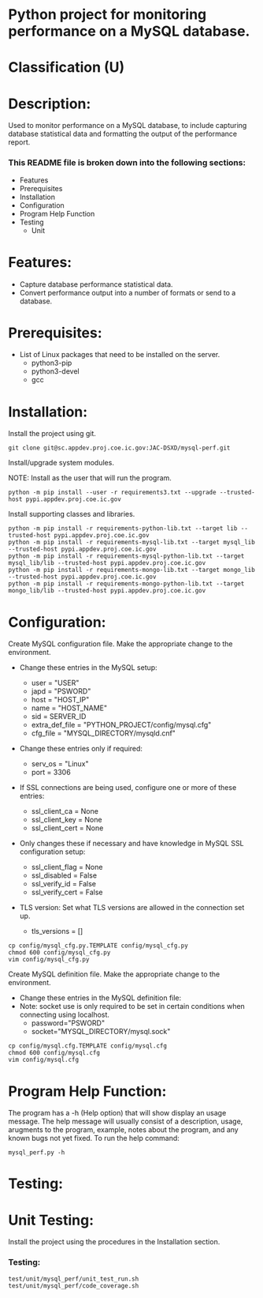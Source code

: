 # Python project for monitoring performance on a MySQL database.
# Classification (U)

# Description:
  Used to monitor performance on a MySQL database, to include capturing database statistical data and formatting the output of the performance report.


###  This README file is broken down into the following sections:
  * Features
  * Prerequisites
  * Installation
  * Configuration
  * Program Help Function
  * Testing
    - Unit


# Features:
  * Capture database performance statistical data.
  * Convert performance output into a number of formats or send to a database.


# Prerequisites:

  * List of Linux packages that need to be installed on the server.
    - python3-pip
    - python3-devel
    - gcc


# Installation:

Install the project using git.

```
git clone git@sc.appdev.proj.coe.ic.gov:JAC-DSXD/mysql-perf.git
```

Install/upgrade system modules.

NOTE: Install as the user that will run the program.

```
python -m pip install --user -r requirements3.txt --upgrade --trusted-host pypi.appdev.proj.coe.ic.gov
```


Install supporting classes and libraries.

```
python -m pip install -r requirements-python-lib.txt --target lib --trusted-host pypi.appdev.proj.coe.ic.gov
python -m pip install -r requirements-mysql-lib.txt --target mysql_lib --trusted-host pypi.appdev.proj.coe.ic.gov
python -m pip install -r requirements-mysql-python-lib.txt --target mysql_lib/lib --trusted-host pypi.appdev.proj.coe.ic.gov
python -m pip install -r requirements-mongo-lib.txt --target mongo_lib --trusted-host pypi.appdev.proj.coe.ic.gov
python -m pip install -r requirements-mongo-python-lib.txt --target mongo_lib/lib --trusted-host pypi.appdev.proj.coe.ic.gov
```


# Configuration:

Create MySQL configuration file.  Make the appropriate change to the environment.
  * Change these entries in the MySQL setup:
    - user = "USER"
    - japd = "PSWORD"
    - host = "HOST_IP"
    - name = "HOST_NAME"
    - sid = SERVER_ID
    - extra_def_file = "PYTHON_PROJECT/config/mysql.cfg"
    - cfg_file = "MYSQL_DIRECTORY/mysqld.cnf"

  * Change these entries only if required:
    - serv_os = "Linux"
    - port = 3306

  * If SSL connections are being used, configure one or more of these entries:
    - ssl_client_ca = None
    - ssl_client_key = None
    - ssl_client_cert = None

  * Only changes these if necessary and have knowledge in MySQL SSL configuration setup:
    - ssl_client_flag = None
    - ssl_disabled = False
    - ssl_verify_id = False
    - ssl_verify_cert = False

  * TLS version: Set what TLS versions are allowed in the connection set up.
    - tls_versions = []

```
cp config/mysql_cfg.py.TEMPLATE config/mysql_cfg.py
chmod 600 config/mysql_cfg.py
vim config/mysql_cfg.py
```

Create MySQL definition file.  Make the appropriate change to the environment.
  * Change these entries in the MySQL definition file:
  * Note:  socket use is only required to be set in certain conditions when connecting using localhost.
    - password="PSWORD"
    - socket="MYSQL_DIRECTORY/mysql.sock"

```
cp config/mysql.cfg.TEMPLATE config/mysql.cfg
chmod 600 config/mysql.cfg
vim config/mysql.cfg
```


# Program Help Function:

  The program has a -h (Help option) that will show display an usage message.  The help message will usually consist of a description, usage, arugments to the program, example, notes about the program, and any known bugs not yet fixed.  To run the help command:

```
mysql_perf.py -h
```


# Testing:

# Unit Testing:

Install the project using the procedures in the Installation section.

### Testing:

```
test/unit/mysql_perf/unit_test_run.sh
test/unit/mysql_perf/code_coverage.sh
```

